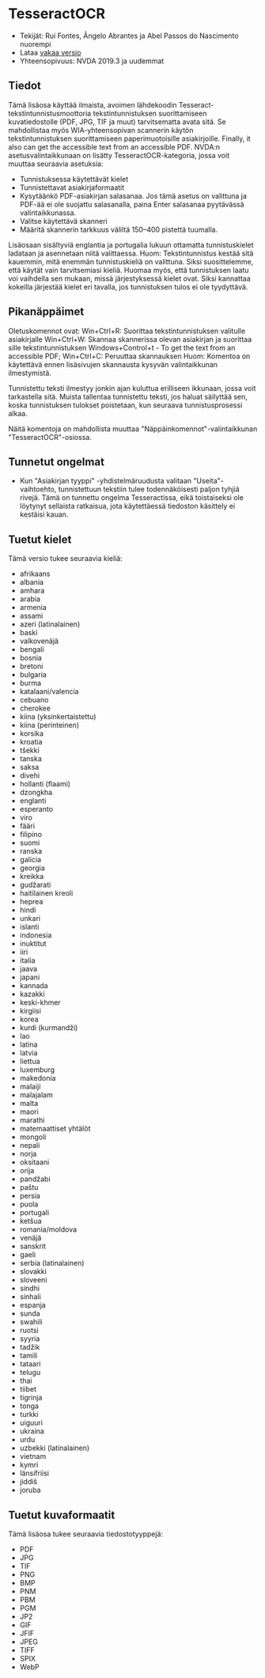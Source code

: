 # TesseractOCR


* Tekijät: Rui Fontes, Ângelo Abrantes ja Abel Passos do Nascimento nuorempi
* Lataa [vakaa versio][1]
* Yhteensopivuus: NVDA 2019.3 ja uudemmat


## Tiedot

Tämä lisäosa käyttää ilmaista, avoimen lähdekoodin Tesseract-tekstintunnistusmoottoria tekstintunnistuksen suorittamiseen kuvatiedostolle (PDF, JPG, TIF ja muut) tarvitsematta avata sitä.
Se mahdollistaa myös WIA-yhteensopivan scannerin käytön tekstintunnistuksen suorittamiseen paperimuotoisille asiakirjoille.
Finally, it also can get the accessible text from an accessible PDF.
NVDA:n asetusvalintaikkunaan on lisätty TesseractOCR-kategoria, jossa voit muuttaa seuraavia asetuksia:
- Tunnistuksessa käytettävät kielet
- Tunnistettavat asiakirjaformaatit
- Kysytäänkö PDF-asiakirjan salasanaa. Jos tämä asetus on valittuna ja PDF-ää ei ole suojattu salasanalla, paina Enter salasanaa pyytävässä valintaikkunassa.
- Valitse käytettävä skanneri
- Määritä skannerin tarkkuus väliltä 150–400 pistettä tuumalla.

Lisäosaan sisältyviä englantia ja portugalia lukuun ottamatta tunnistuskielet ladataan ja asennetaan niitä valittaessa.
Huom: Tekstintunnistus kestää sitä kauemmin, mitä enemmän tunnistuskieliä on valittuna.
Siksi suosittelemme, että käytät vain tarvitsemiasi kieliä.
Huomaa myös, että tunnistuksen laatu voi vaihdella sen mukaan, missä järjestyksessä kielet ovat.
Siksi kannattaa kokeilla järjestää kielet eri tavalla, jos tunnistuksen tulos ei ole tyydyttävä.


## Pikanäppäimet

Oletuskomennot ovat:
Win+Ctrl+R: Suorittaa tekstintunnistuksen valitulle asiakirjalle
Win+Ctrl+W: Skannaa skannerissa olevan asiakirjan ja suorittaa sille tekstintunnistuksen
Windows+Control+t - To get the text from an accessible PDF;
Win+Ctrl+C: Peruuttaa skannauksen
Huom: Komentoa on käytettävä ennen lisäsivujen skannausta kysyvän valintaikkunan ilmestymistä.

Tunnistettu teksti ilmestyy jonkin ajan kuluttua erilliseen ikkunaan, jossa voit tarkastella sitä.
Muista tallentaa tunnistettu teksti, jos haluat säilyttää sen, koska tunnistuksen tulokset poistetaan, kun seuraava tunnistusprosessi alkaa.

Näitä komentoja on mahdollista muuttaa \"Näppäinkomennot\"-valintaikkunan \"TesseractOCR\"-osiossa.


## Tunnetut ongelmat

* Kun \"Asiakirjan tyyppi\" -yhdistelmäruudusta valitaan \"Useita\"-vaihtoehto, tunnistettuun tekstiin tulee todennäköisesti paljon tyhjiä rivejä.
Tämä on tunnettu ongelma Tesseractissa, eikä toistaiseksi ole löytynyt sellaista ratkaisua, jota käytettäessä tiedoston käsittely ei kestäisi kauan.


## Tuetut kielet

Tämä versio tukee seuraavia kieliä:
* afrikaans
* albania
* amhara
* arabia
* armenia
* assami
* azeri (latinalainen)
* baski
* valkovenäjä
* bengali
* bosnia
* bretoni
* bulgaria
* burma
* katalaani/valencia
* cebuano
* cherokee
* kiina (yksinkertaistettu)
* kiina (perinteinen)
* korsika
* kroatia
* tšekki
* tanska
* saksa
* divehi
* hollanti (flaami)
* dzongkha
* englanti
* esperanto
* viro
* fääri
* filipino
* suomi
* ranska
* galicia
* georgia
* kreikka
* gudžarati
* haitilainen kreoli
* heprea
* hindi
* unkari
* islanti
* indonesia
* inuktitut
* iiri
* italia
* jaava
* japani
* kannada
* kazakki
* keski-khmer
* kirgiisi
* korea
* kurdi (kurmandži)
* lao
* latina
* latvia
* liettua
* luxemburg
* makedonia
* malaiji
* malajalam
* malta
* maori
* marathi
* matemaattiset yhtälöt
* mongoli
* nepali
* norja
* oksitaani
* orija
* pandžabi
* paštu
* persia
* puola
* portugali
* ketšua
* romania/moldova
* venäjä
* sanskrit
* gaeli
* serbia (latinalainen)
* slovakki
* sloveeni
* sindhi
* sinhali
* espanja
* sunda
* swahili
* ruotsi
* syyria
* tadžik
* tamili
* tataari
* telugu
* thai
* tiibet
* tigrinja
* tonga
* turkki
* uiguuri
* ukraina
* urdu
* uzbekki (latinalainen)
* vietnam
* kymri
* länsifriisi
* jiddiš
* joruba


## Tuetut kuvaformaatit

Tämä lisäosa tukee seuraavia tiedostotyyppejä:
* PDF
* JPG
* TIF
* PNG
* BMP
* PNM
* PBM
* PGM
* JP2
* GIF
* JFIF
* JPEG
* TIFF
* SPIX
* WebP


[1]: https://github.com/ruifontes/tesseractOCR/releases/download/2024.03.24/tesseractOCR-2024.03.24.nvda-addon
